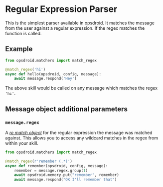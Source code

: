# Regular Expression Parser

This is the simplest parser available in opsdroid. It matches the message from the user against a regular expression. If the regex matches the function is called.

## Example

```python
from opsdroid.matchers import match_regex

@match_regex('hi')
async def hello(opsdroid, config, message):
    await message.respond('Hey')
```

The above skill would be called on any message which matches the regex `'hi'`.

## Message object additional parameters

### `message.regex`

A _[re match object](https://docs.python.org/3/library/re.html#re.MatchObject)_ for the regular expression the message was matched against. This allows you to access any wildcard matches in the regex from within your skill.

```python
from opsdroid.matchers import match_regex

@match_regex(r'remember (.*)')
async def remember(opsdroid, config, message):
    remember = message.regex.group(1)
    await opsdroid.memory.put("remember", remember)
    await message.respond("OK I'll remember that")
```
